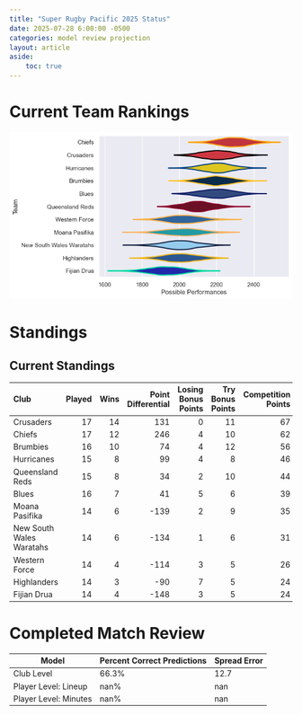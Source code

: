 ```yaml
---  
title: "Super Rugby Pacific 2025 Status"  
date: 2025-07-28 6:00:00 -0500  
categories: model review projection  
layout: article  
aside:  
    toc: true  
---
```

# Current Team Rankings


![Club Rankings](plots/rankings_Super_Rugby_Pacific_2025.png)
# Standings

## Current Standings


| Club                     |   Played |   Wins |   Point Differential |   Losing Bonus Points |   Try Bonus Points |   Competition Points |
|:-------------------------|---------:|-------:|---------------------:|----------------------:|-------------------:|---------------------:|
| Crusaders                |       17 |     14 |                  131 |                     0 |                 11 |                   67 |
| Chiefs                   |       17 |     12 |                  246 |                     4 |                 10 |                   62 |
| Brumbies                 |       16 |     10 |                   74 |                     4 |                 12 |                   56 |
| Hurricanes               |       15 |      8 |                   99 |                     4 |                  8 |                   46 |
| Queensland Reds          |       15 |      8 |                   34 |                     2 |                 10 |                   44 |
| Blues                    |       16 |      7 |                   41 |                     5 |                  6 |                   39 |
| Moana Pasifika           |       14 |      6 |                 -139 |                     2 |                  9 |                   35 |
| New South Wales Waratahs |       14 |      6 |                 -134 |                     1 |                  6 |                   31 |
| Western Force            |       14 |      4 |                 -114 |                     3 |                  5 |                   26 |
| Highlanders              |       14 |      3 |                  -90 |                     7 |                  5 |                   24 |
| Fijian Drua              |       14 |      4 |                 -148 |                     3 |                  5 |                   24 |



# Completed Match Review


| Model | Percent Correct Predictions | Spread Error |
| ------ | ------ | ------ |
| Club Level | 66.3% | 12.7 |
| Player Level: Lineup | nan% | nan |
| Player Level: Minutes | nan% | nan |

